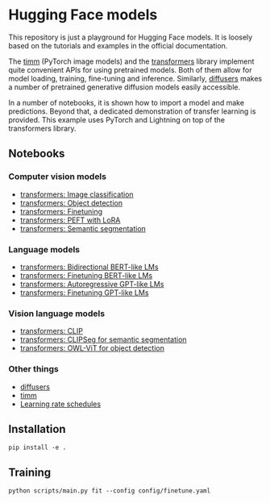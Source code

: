 # Hugging Face models

This repository is just a playground for Hugging Face models.
It is loosely based on the tutorials and examples in the official documentation.

The [timm](https://huggingface.co/docs/timm/index) (PyTorch image models)
and the [transformers](https://huggingface.co/docs/transformers/index)
library implement quite convenient APIs for using pretrained models.
Both of them allow for model loading, training, fine-tuning and inference.
Similarly, [diffusers](https://huggingface.co/docs/diffusers/index)
makes a number of pretrained generative diffusion models easily accessible.

In a number of notebooks, it is shown how to import a model and make predictions.
Beyond that, a dedicated demonstration of transfer learning is provided.
This example uses PyTorch and Lightning on top of the transformers library.


## Notebooks


### Computer vision models

- [transformers: Image classification](notebooks/transformers_cv_classif.ipynb)
- [transformers: Object detection](notebooks/transformers_cv_detect.ipynb)
- [transformers: Finetuning](notebooks/transformers_cv_finetune.ipynb)
- [transformers: PEFT with LoRA](notebooks/transformers_cv_lora.ipynb)
- [transformers: Semantic segmentation](notebooks/transformers_cv_segment.ipynb)


### Language models

- [transformers: Bidirectional BERT-like LMs](notebooks/transformers_lm_bert.ipynb)
- [transformers: Finetuning BERT-like LMs](notebooks/transformers_lm_bert_finetune.ipynb)
- [transformers: Autoregressive GPT-like LMs](notebooks/transformers_lm_gpt.ipynb)
- [transformers: Finetuning GPT-like LMs](notebooks/transformers_lm_gpt_finetune.ipynb)


### Vision language models

- [transformers: CLIP](notebooks/transformers_vlm_clip.ipynb)
- [transformers: CLIPSeg for semantic segmentation](notebooks/transformers_vlm_clipseg.ipynb)
- [transformers: OWL-ViT for object detection](notebooks/transformers_vlm_owlvit.ipynb)


### Other things

- [diffusers](notebooks/diffusers.ipynb)
- [timm](notebooks/timm.ipynb)
- [Learning rate schedules](notebooks/lr_schedules.ipynb)


## Installation

```
pip install -e .
```


## Training

```
python scripts/main.py fit --config config/finetune.yaml
```
